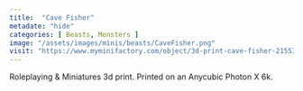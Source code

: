 ```yaml
---
title:  "Cave Fisher"
metadate: "hide"
categories: [ Beasts, Monsters ]
image: "/assets/images/minis/beasts/CaveFisher.png"
visit: "https://www.myminifactory.com/object/3d-print-cave-fisher-215530"
---
```

Roleplaying & Miniatures 3d print. Printed on an Anycubic Photon X 6k.
